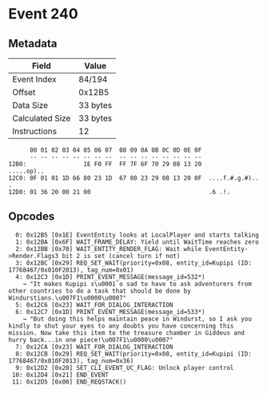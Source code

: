 # Event 240

## Metadata

| Field           | Value    |
|-----------------|----------|
| Event Index     | 84/194   |
| Offset          | 0x12B5   |
| Data Size       | 33 bytes |
| Calculated Size | 33 bytes |
| Instructions    | 12       |

```
      00 01 02 03 04 05 06 07  08 09 0A 0B 0C 0D 0E 0F
      -- -- -- -- -- -- -- --  -- -- -- -- -- -- -- --
12B0:                1E F0 FF  FF 7F 6F 70 29 08 13 20       .....op).. 
12C0: 0F 01 01 1D 66 80 23 1D  67 80 23 29 08 13 20 0F  ....f.#.g.#).. .
12D0: 01 36 20 00 21 00                                 .6 .!.          
```

## Opcodes

```
  0: 0x12B5 [0x1E] EventEntity looks at LocalPlayer and starts talking
  1: 0x12BA [0x6F] WAIT_FRAME_DELAY: Yield until WaitTime reaches zero
  2: 0x12BB [0x70] WAIT_ENTITY_RENDER_FLAG: Wait while EventEntity->Render.Flags3 bit 2 is set (cancel turn if not)
  3: 0x12BC [0x29] REQ_SET_WAIT(priority=0x08, entity_id=Kupipi (ID: 17768467/0x010F2013), tag_num=0x01)
  4: 0x12C3 [0x1D] PRINT_EVENT_MESSAGE(message_id=532*)
    → "It makes Kupipi s\u0001`o sad to have to ask adventurers from other countries to do a task that should be done by Windurstians.\u007F1\u0000\u0007"
  5: 0x12C6 [0x23] WAIT_FOR_DIALOG_INTERACTION
  6: 0x12C7 [0x1D] PRINT_EVENT_MESSAGE(message_id=533*)
    → "But doing this helps maintain peace in Windurst, so I ask you kindly to shut your eyes to any doubts you have concerning this mission. Now take this item to the treasure chamber in Giddeus and hurry back...in one piece!\u007F1\u0000\u0007"
  7: 0x12CA [0x23] WAIT_FOR_DIALOG_INTERACTION
  8: 0x12CB [0x29] REQ_SET_WAIT(priority=0x08, entity_id=Kupipi (ID: 17768467/0x010F2013), tag_num=0x36)
  9: 0x12D2 [0x20] SET_CLI_EVENT_UC_FLAG: Unlock player control
 10: 0x12D4 [0x21] END_EVENT
 11: 0x12D5 [0x00] END_REQSTACK()
```
